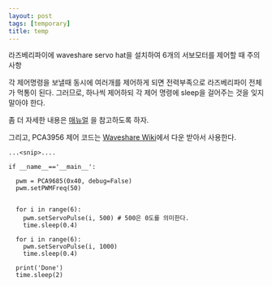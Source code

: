 ```yaml
---
layout: post
tags: [temporary]
title: temp
---
```

라즈베리파이에 waveshare servo hat을 설치하여 6개의 서보모터를 제어할 때 주의사항

각 제어명령을 보낼때 동시에 여러개를 제어하게 되면 전력부족으로 라즈베리파이 전체가 먹통이 된다.
그러므로, 하나씩 제어하되 각 제어 명령에 sleep을 걸어주는 것을 잊지 말아야 한다.

좀 더 자세한 내용은 [매뉴얼](https://www.waveshare.com/w/upload/1/1b/Servo_Driver_HAT_User_Manual_EN.pdf) 을 참고하도록 하자. 

그리고, PCA3956 제어 코드는 [Waveshare Wiki](https://www.waveshare.com/wiki/Servo_Driver_HAT)에서 다운 받아서 사용한다.

```
...<snip>....

if __name__=='__main__':

  pwm = PCA9685(0x40, debug=False)
  pwm.setPWMFreq(50)


  for i in range(6):
    pwm.setServoPulse(i, 500) # 500은 0도를 의미한다.
    time.sleep(0.4)

  for i in range(6):
    pwm.setServoPulse(i, 1000)
    time.sleep(0.4)

  print('Done')
  time.sleep(2)


```